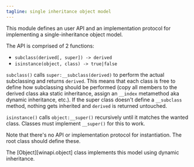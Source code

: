 ```yaml
---
tagline: single inheritance object model
---
```


This module defines an user API and an implementation protocol for
implementing a single-inheritance object model.

The API is comprised of 2 functions:

  * `subclass(derived[, super]) -> derived`
  * `isinstance(object, class) -> true|false`

`subclass()` calls `super:__subclass(derived)` to perform the actual
subclassing and returns `derived`. This means that each class is free
to define how subclassing should be performed (copy all members to
the derived class aka static inheritance, assign an `__index`
metamethod aka dynamic inheritance, etc.). If the super class doesn't
define a `__subclass` method, nothing gets inherited and `derived`
is returned untouched.

`isinstance()` calls `object:__super()` recursively until it matches
the wanted class. Classes must implement `__super()` for this to work.

Note that there's no API or implementation protocol for instantiation.
The root class should define these.

The [Object][winapi.object] class implements this model using dynamic
inheritance.
